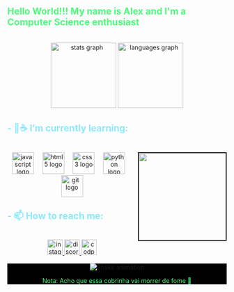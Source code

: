 <h2 style = "color:#50FA7B"align="left">Hello World!!! My name is Alex and I'm a Computer Science enthusiast</h2>
<br>
<div align="center">
  <img src="https://github-readme-stats.vercel.app/api?username=sans-script&hide_title=false&hide_rank=false&show_icons=true&include_all_commits=true&count_private=true&disable_animations=false&theme=github_dark&locale=en&hide_border=false"  height="150" alt="stats graph"  />
  <img src="https://github-readme-stats.vercel.app/api/top-langs?username=sans-script&locale=en&hide_title=false&layout=compact&card_width=320&langs_count=5&theme=github_dark&hide_border=false" height="150" alt="languages graph"  />
</div>
<h2 style = "color:#8BE9FD"> - 🌱☕ I’m currently learning:</h2>
<br>
<img align="right"border="2px"  width="200" height="200" src="https://i.imgflip.com/89vrb6.gif"/>
<div align="center">
  <img src="https://cdn.jsdelivr.net/gh/devicons/devicon/icons/javascript/javascript-original.svg" height="50" alt="javascript logo"/>
  <img width="12" />
  <img src="https://cdn.jsdelivr.net/gh/devicons/devicon/icons/html5/html5-original.svg" height="50" alt="html5 logo"/>
  <img width="12" />
  <img src="https://cdn.jsdelivr.net/gh/devicons/devicon/icons/css3/css3-original.svg" height="50" alt="css3 logo"/>
  <img width="12" />
  <img src="https://cdn.jsdelivr.net/gh/devicons/devicon/icons/python/python-original.svg" height="50" alt="python logo"/>
  <img width="12" />
  <img src="https://cdn.jsdelivr.net/gh/devicons/devicon/icons/git/git-original.svg" height="50" alt="git logo"/>
</div>
<h2 style = "color:#8BE9FD"> - 📫 How to reach me:</h2>
<br>
<div align="center">
  <a href="https://www.instagram.com/_sans.alex/" target="_blank">
    <img src="https://img.shields.io/badge/Instagram-E4405F?style=for-the-badge&logo=instagram&logoColor=white"height="35" alt="instagram logo"/>
  </a>
  <a href="https://discord.gg/5SARbGrNpP" target="_blank">
    <img src="https://img.shields.io/badge/Discord-7289DA?style=for-the-badge&logo=discord&logoColor=white" height="35" alt="discord logo"/>
  </a>
  <a href="https://codepen.io/sans-script" target="_blank">
    <img src="https://img.shields.io/badge/Codepen-000000?style=for-the-badge&logo=codepen&logoColor=white" height="35" alt="codpen logo"/>
  </a>
</div>
<br>
<div align="center" style = "background:#000"><img src="https://raw.githubusercontent.com/sans-script/sans-script/output/snake.svg" alt="Snake animation"/><p style = "color:#50FA7B">Nota: Acho que essa cobrinha vai morrer de fome 🫠</p></div>
</div>